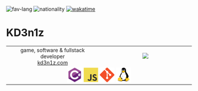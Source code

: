 ![fav-lang](https://img.shields.io/badge/favourite%20language-C%23-blueviolet)
![nationality](https://img.shields.io/badge/nationality-ukrainian-yellow)
[![wakatime](https://wakatime.com/badge/user/ee436eb4-70f4-4ceb-bc6f-dee2f70d7b48.svg)](https://wakatime.com/@ee436eb4-70f4-4ceb-bc6f-dee2f70d7b48)

# KD3n1z

<table>
  <tr>
    <td align=center width=50%>
      game, software & fullstack developer<br>
      <a href="http://kd3n1z.com">kd3n1z.com</a>
    </td>
    <td width=50% align=center>
      <img src="https://github-readme-stats.vercel.app/api/top-langs/?username=KD3n1z&layout=compact&hide=css,html,makefile,shell">
    </td>
  </tr>
  <tr>
    <td align=center colspan=2>
      <img width=40 src="https://raw.githubusercontent.com/devicons/devicon/master/icons/csharp/csharp-original.svg">
      <img width=40 src="https://raw.githubusercontent.com/devicons/devicon/master/icons/javascript/javascript-original.svg">
      <img width=40 src="https://raw.githubusercontent.com/devicons/devicon/master/icons/git/git-original.svg">
      <img width=40 src="https://raw.githubusercontent.com/devicons/devicon/master/icons/linux/linux-original.svg">
    </td>
  </tr>
</table>
